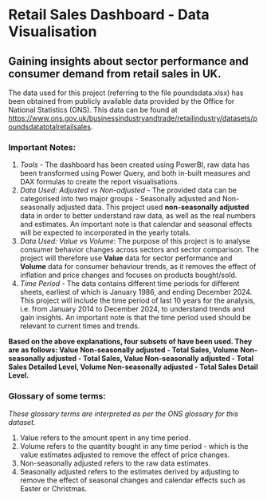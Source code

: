 # Retail Sales Dashboard - Data Visualisation
## Gaining insights about sector performance and consumer demand from retail sales in UK.

The data used for this project (referring to the file poundsdata.xlsx) has been obtained from publicly available data provided by the Office for National Statistics (ONS). This data can be found at https://www.ons.gov.uk/businessindustryandtrade/retailindustry/datasets/poundsdatatotalretailsales.

### Important Notes:
1. *Tools* - The dashboard has been created using PowerBI, raw data has been transformed using Power Query, and both in-built measures and DAX formulas to create the report visualisations.
2. *Data Used: Adjusted vs Non-adjusted* - The provided data can be categorised into two major groups - Seasonally adjusted and Non-seasonally adjusted data. This project used **non-seasonally adjusted** data in order to better understand raw data, as well as the real numbers and estimates. An important note is that calendar and seasonal effects will be expected to incorporated in the yearly totals. 
3. *Data Used: Value vs Volume*: The purpose of this project is to analyse consumer behavior changes across sectors and sector comparison. The project will therefore use **Value** data for sector performance and **Volume** data for consumer behaviour trends, as it removes the effect of inflation and price changes and focuses on products bought/sold.
4. *Time Period* - The data contains different time periods for different sheets, earliest of which is January 1986, and ending December 2024. This project will include the time period of last 10 years for the analysis, i.e. from January 2014 to December 2024, to understand trends and gain insights. An important note is that the time period used should be relevant to current times and trends.

**Based on the above explanations, four subsets of have been used. They are as follows: Value Non-seasonally adjusted - Total Sales, Volume Non-seasonally adjusted - Total Sales, Value Non-seasonally adjusted - Total Sales Detailed Level, Volume Non-seasonally adjusted - Total Sales Detail Level.**

### Glossary of some terms: 
*These glossary terms are interpreted as per the ONS glossary for this dataset.*
1. Value refers to the amount spent in any time period.
2. Volume refers to the quantity bought in any time period - which is the value estimates adjusted to remove the effect of price changes.
3. Non-seasonally adjusted refers to the raw data estimates.
4. Seasonally adjusted refers to the estimates derived by adjusting to remove the effect of seasonal changes and calendar effects such as Easter or Christmas.

